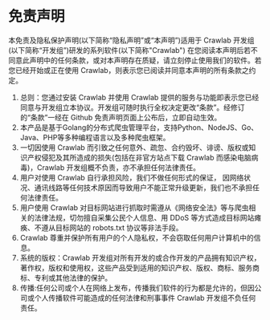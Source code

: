 # 免责声明

本免责及隐私保护声明(以下简称“隐私声明”或“本声明”)适用于 Crawlab 开发组 (以下简称“开发组”)研发的系列软件(以下简称"Crawlab") 在您阅读本声明后若不同意此声明中的任何条款，或对本声明存在质疑，请立刻停止使用我们的软件。若您已经开始或正在使用 Crawlab，则表示您已阅读并同意本声明的所有条款之约定。

1. 总则：您通过安装 Crawlab 并使用 Crawlab 提供的服务与功能即表示您已经同意与开发组立本协议。开发组可随时执行全权决定更改“条款”。经修订的“条款”一经在 Github 免责声明页面上公布后，立即自动生效。
2. 本产品是基于Golang的分布式爬虫管理平台，支持Python、NodeJS、Go、Java、PHP等多种编程语言以及多种爬虫框架。
3. 一切因使用 Crawlab 而引致之任何意外、疏忽、合约毁坏、诽谤、版权或知识产权侵犯及其所造成的损失(包括在非官方站点下载 Crawlab 而感染电脑病毒)，Crawlab 开发组概不负责，亦不承担任何法律责任。
4. 用户对使用 Crawlab 自行承担风险，我们不做任何形式的保证， 因网络状况、通讯线路等任何技术原因而导致用户不能正常升级更新，我们也不承担任何法律责任。
5. 用户使用 Crawlab 对目标网站进行抓取时需遵从《网络安全法》等与爬虫相关的法律法规，切勿擅自采集公民个人信息、用 DDoS 等方式造成目标网站瘫痪、不遵从目标网站的 robots.txt 协议等非法手段。
6. Crawlab 尊重并保护所有用户的个人隐私权，不会窃取任何用户计算机中的信息。
7. 系统的版权：Crawlab 开发组对所有开发的或合作开发的产品拥有知识产权，著作权，版权和使用权，这些产品受到适用的知识产权、版权、商标、服务商标、专利或其他法律的保护。
8. 传播:任何公司或个人在网络上发布，传播我们软件的行为都是允许的，但因公司或个人传播软件可能造成的任何法律和刑事事件 Crawlab 开发组不负任何责任。
